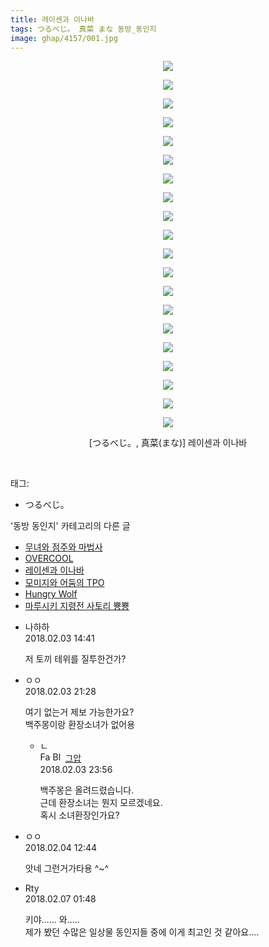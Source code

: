 ```yaml
---
title: 레이센과 이나바
tags: つるべじ。 真菜 まな 동방_동인지
image: ghap/4157/001.jpg
---
```

<div class="article">
<p style="text-align: center; clear: none; float: none;"><img src="{{ site.nasurl }}/ghap/4157/001.jpg"/></p>
<p style="text-align: center; clear: none; float: none;"><img src="{{ site.nasurl }}/ghap/4157/002.jpg"/></p>
<p style="text-align: center; clear: none; float: none;"><img src="{{ site.nasurl }}/ghap/4157/003.jpg"/></p>
<p style="text-align: center; clear: none; float: none;"><img src="{{ site.nasurl }}/ghap/4157/004.jpg"/></p>
<p style="text-align: center; clear: none; float: none;"><img src="{{ site.nasurl }}/ghap/4157/005.jpg"/></p>
<p style="text-align: center; clear: none; float: none;"><img src="{{ site.nasurl }}/ghap/4157/006.jpg"/></p>
<p style="text-align: center; clear: none; float: none;"><img src="{{ site.nasurl }}/ghap/4157/007.jpg"/></p>
<p style="text-align: center; clear: none; float: none;"><img src="{{ site.nasurl }}/ghap/4157/008.jpg"/></p>
<p style="text-align: center; clear: none; float: none;"><img src="{{ site.nasurl }}/ghap/4157/009.jpg"/></p>
<p style="text-align: center; clear: none; float: none;"><img src="{{ site.nasurl }}/ghap/4157/010.jpg"/></p>
<p style="text-align: center; clear: none; float: none;"><img src="{{ site.nasurl }}/ghap/4157/011.jpg"/></p>
<p style="text-align: center; clear: none; float: none;"><img src="{{ site.nasurl }}/ghap/4157/012.jpg"/></p>
<p style="text-align: center; clear: none; float: none;"><img src="{{ site.nasurl }}/ghap/4157/013.jpg"/></p>
<p style="text-align: center; clear: none; float: none;"><img src="{{ site.nasurl }}/ghap/4157/014.jpg"/></p>
<p style="text-align: center; clear: none; float: none;"><img src="{{ site.nasurl }}/ghap/4157/015.jpg"/></p>
<p style="text-align: center; clear: none; float: none;"><img src="{{ site.nasurl }}/ghap/4157/016.jpg"/></p>
<p style="text-align: center; clear: none; float: none;"><img src="{{ site.nasurl }}/ghap/4157/017.jpg"/></p>
<p style="text-align: center; clear: none; float: none;"><img src="{{ site.nasurl }}/ghap/4157/018.jpg"/></p>
<p style="text-align: center; clear: none; float: none;"><img src="{{ site.nasurl }}/ghap/4157/019.jpg"/></p>
<p style="text-align: center; clear: none; float: none;"><img src="{{ site.nasurl }}/ghap/4157/020.jpg"/></p>
<p style="text-align: center; clear: none; float: none;">[つるべじ。, 真菜(まな)] 레이센과 이나바</p>
<p><br/></p>
</div><div class="tagTrail">
<p>태그: </p>
<ul>
<li>つるべじ。</li>
</ul>
</div><div class="another">
<p>'동방 동인지' 카테고리의 다른 글</p>
<ul>
<li><a href="/2018-02-06-ghap_4166">무녀와 점주와 마법사</a></li>
<li><a href="/2018-02-06-ghap_4163">OVERCOOL</a></li>
<li><a href="/2018-02-01-ghap_4157">레이센과 이나바</a></li>
<li><a href="/2018-01-31-ghap_4156">모미지와 어둠의 TPO</a></li>
<li><a href="/2018-01-31-ghap_4155">Hungry Wolf</a></li>
<li><a href="/2018-01-31-ghap_4153">마루시키 지령전 사토리 뿅뿅</a></li>
</ul>
</div><div class="cb_module cb_fluid">
<div class="cb_wrt cb_profile">
<div class="comment">
<ul>
<li class="cb_thumb_off" id="comment15190957">
<div class="cb_comment_area">
<div class="cb_info_area">
<div class="cb_section">
<span class="cb_nick_name">나하하</span>
</div>
<div class="cb_section">
<span class="cb_date">2018.02.03 14:41 </span>
</div>
</div>
<div class="cb_dsc_comment">
<p class="cb_dsc">
											저 토끼 테위를 질투한건가?
										</p>
</div>
</div></li>
<li class="cb_thumb_off" id="comment15191151">
<div class="cb_comment_area">
<div class="cb_info_area">
<div class="cb_section">
<span class="cb_nick_name">ㅇㅇ</span>
</div>
<div class="cb_section">
<span class="cb_date">2018.02.03 21:28 </span>
</div>
</div>
<div class="cb_dsc_comment">
<p class="cb_dsc">
											여기 없는거 제보 가능한가요?<br/>
백주몽이랑 환장소녀가 없어용
										</p>
</div>
<ul>
<li class="cb_thumb_off" id="comment15191236">
<span class="cb_bu_subnode">ㄴ</span>
<div class="cb_comment_area">
<div class="cb_info_area">
<div class="cb_section">
<span class="cb_nick_name"><img alt="Favicon of https://ghaptouhou.tistory.com" height="16" onerror="this.onerror=null;this.parentNode.removeChild(this)" src="https://ghaptouhou.tistory.com/favicon.ico" width="16"/> <img alt="BlogIcon" height="16" onerror="this.parentNode.removeChild(this)" src="https://ghaptouhou.tistory.com/index.gif" width="16"/> <a href="https://ghaptouhou.tistory.com" onclick="return openLinkInNewWindow(this)"> 그압</a><span class="tistoryProfileLayerTrigger" onclick='TistoryProfile.show(event, this, {"title":"\uc800\uae30 \uc774\uac70 \ub098\uc911\uc5d0 \uc218\uc815 \uac00\ub2a5\ud558\ub098\uc694","url":"https:\/\/ghap.tistory.com","nickname":"\uadf8\uc555","items":[]}); return false;'></span></span>
</div>
<div class="cb_section">
<span class="cb_date">2018.02.03 23:56 </span>
</div>
</div>
<div class="cb_dsc_comment">
<p class="cb_dsc">
																백주몽은 올려드렸습니다.<br/>
근데 환장소녀는 뭔지 모르겠네요.<br/>
혹시 소녀환장인가요?
															</p>
</div>
</div>
</li>
</ul>
</div></li>
<li class="cb_thumb_off" id="comment15191583">
<div class="cb_comment_area">
<div class="cb_info_area">
<div class="cb_section">
<span class="cb_nick_name">ㅇㅇ</span>
</div>
<div class="cb_section">
<span class="cb_date">2018.02.04 12:44 </span>
</div>
</div>
<div class="cb_dsc_comment">
<p class="cb_dsc">
											앗네 그런거가타용 ^~^
										</p>
</div>
</div></li>
<li class="cb_thumb_off" id="comment15194109">
<div class="cb_comment_area">
<div class="cb_info_area">
<div class="cb_section">
<span class="cb_nick_name">Rty</span>
</div>
<div class="cb_section">
<span class="cb_date">2018.02.07 01:48 </span>
</div>
</div>
<div class="cb_dsc_comment">
<p class="cb_dsc">
											키야...... 와.....<br/>
제가 봤던 수많은 일상물 동인지들 중에 이게 최고인 것 같아요....
										</p>
</div>
</div></li>
</ul>
</div>
</div><!-- commentList close -->
</div>